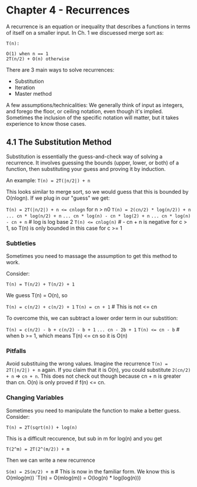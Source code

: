 # Chapter 4 - Recurrences

A recurrence is an equation or inequality that describes a functions in terms of itself on a smaller input. In Ch. 1 we discuessed merge sort as:

```
T(n):

O(1) when n == 1
2T(n/2) + O(n) otherwise
```

There are 3 main ways to solve recurrences:

- Substitution
- Iteration
- Master method

A few assumptions/technicalities: We generally think of input as integers, and forego the floor, or ceiling notation, even though it's implied. Sometimes the inclusion of the specific notation will matter, but it takes experience to know those cases.

## 4.1 The Substitution Method

Substitution is essentially the guess-and-check way of solving a recurrence. It involves guessing the bounds (upper, lower, or both) of a function, then substituting your guess and proving it by induction.

An example: `T(n) = 2T(|n/2|) + n`

This looks similar to merge sort, so we would guess that this is bounded by O(nlogn). If we plug in our "guess" we get:

`T(n) = 2T(|n/2|) + n <= cnlogn` for n > n0
`T(n) = 2(cn/2) * log(n/2)) + n`
`... cn * log(n/2) + n`
`... cn * log(n) - cn * log(2) + n`
`... cn * log(n) - cn + n` # log is log base 2
`T(n) <= cnlog(n)` # - cn + n is negative for c > 1, so T(n) is only bounded in this case for c >= 1

### Subtleties

Sometimes you need to massage the assumption to get this method to work.

Consider:

`T(n) = T(n/2) + T(n/2) + 1`

We guess T(n) = O(n), so

`T(n) = c(n/2) + c(n/2) + 1`
`T(n) = cn + 1` # This is not <= cn

To overcome this, we can subtract a lower order term in our substition:

`T(n) = c(n/2) - b + c(n/2) - b + 1`
`... cn - 2b + 1`
`T(n) <= cn - b` # when b >= 1, which means T(n) <= cn so it is O(n)

### Pitfalls

Avoid substituing the wrong values. Imagine the recurrence `T(n) = 2T(|n/2|) + n` again. If you claim that it is O(n), you could substitute `2(cn/2) + n` => `cn + n`. This does not check out though because cn + n is greater than cn. O(n) is only proved if f(n) <= cn.

### Changing Variables

Sometimes you need to manipulate the function to make a better guess. Consider:

`T(n) = 2T(sqrt(n)) + log(n)`

This is a difficult reccurence, but sub in m for log(n) and you get

`T(2^m) = 2T(2^(m/2)) + m`

Then we can write a new recurrence

`S(m) = 2S(m/2) + m` # This is now in the familiar form. We know this is O(mlog(m))
`T(n) = O(mlog(m)) = O(log(n) \* log(log(n)))

